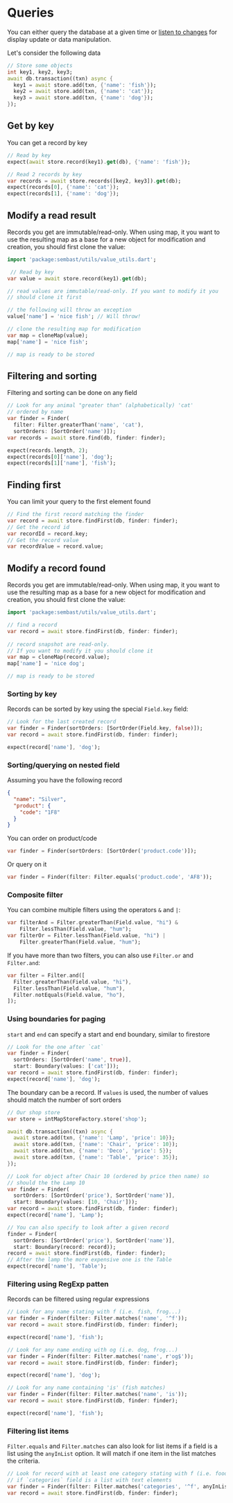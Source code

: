 # Queries

You can either query the database at a given time or [listen to changes](change_listener.md) for display update or
data manipulation.

Let's consider the following data

```dart
// Store some objects
int key1, key2, key3;
await db.transaction((txn) async {
  key1 = await store.add(txn, {'name': 'fish'});
  key2 = await store.add(txn, {'name': 'cat'});
  key3 = await store.add(txn, {'name': 'dog'});
});
```

## Get by key

You can get a record by key

```dart
// Read by key
expect(await store.record(key1).get(db), {'name': 'fish'});

// Read 2 records by key
var records = await store.records([key2, key3]).get(db);
expect(records[0], {'name': 'cat'});
expect(records[1], {'name': 'dog'});
```


## Modify a read result

Records you get are immutable/read-only. When using map, it you want to use the resulting map as a base for a 
new object for modification and creation, you should first clone the value:

```dart
import 'package:sembast/utils/value_utils.dart';

 // Read by key
var value = await store.record(key1).get(db);

// read values are immutable/read-only. If you want to modify it you
// should clone it first

// the following will throw an exception
value['name'] = 'nice fish'; // Will throw!

// clone the resulting map for modification
var map = cloneMap(value);
map['name'] = 'nice fish';

// map is ready to be stored
```

## Filtering and sorting

Filtering and sorting can be done on any field

```dart
// Look for any animal "greater than" (alphabetically) 'cat'
// ordered by name
var finder = Finder(
  filter: Filter.greaterThan('name', 'cat'),
  sortOrders: [SortOrder('name')]);
var records = await store.find(db, finder: finder);

expect(records.length, 2);
expect(records[0]['name'], 'dog');
expect(records[1]['name'], 'fish');
```

## Finding first

You can limit your query to the first element found

```dart
// Find the first record matching the finder
var record = await store.findFirst(db, finder: finder);
// Get the record id
var recordId = record.key;
// Get the record value
var recordValue = record.value;
```

## Modify a record found

Records you get are immutable/read-only. When using map, it you want to use the resulting map as a base for a 
new object for modification and creation, you should first clone the value:

```dart
import 'package:sembast/utils/value_utils.dart';

// find a record
var record = await store.findFirst(db, finder: finder);
          
// record snapshot are read-only. 
// If you want to modify it you should clone it
var map = cloneMap(record.value);
map['name'] = 'nice dog';

// map is ready to be stored
```

### Sorting by key

Records can be sorted by key using the special `Field.key` field:

```dart
// Look for the last created record
var finder = Finder(sortOrders: [SortOrder(Field.key, false)]);
var record = await store.findFirst(db, finder: finder);

expect(record['name'], 'dog');
```

### Sorting/querying on nested field

Assuming you have the following record 

```json
{
  "name": "Silver",
  "product": {
    "code": "1F8"
  }
}
```

You can order on product/code

```dart
var finder = Finder(sortOrders: [SortOrder('product.code')]);
```

Or query on it

```dart
var finder = Finder(filter: Filter.equals('product.code', 'AF8'));
```

### Composite filter

You can combine multiple filters using the operators `&` and `|`:

```dart
var filterAnd = Filter.greaterThan(Field.value, "hi") &
    Filter.lessThan(Field.value, "hum");
var filterOr = Filter.lessThan(Field.value, "hi") |
    Filter.greaterThan(Field.value, "hum");
```


If you have more than two filters, you can also use `Filter.or` and `Filter.and`:
```dart
var filter = Filter.and([
  Filter.greaterThan(Field.value, "hi"),
  Filter.lessThan(Field.value, "hum"),
  Filter.notEquals(Field.value, "ho"),
]);
```

### Using boundaries for paging

`start` and `end` can specify a start and end boundary, similar to firestore

```dart
// Look for the one after `cat`
var finder = Finder(
  sortOrders: [SortOrder('name', true)],
  start: Boundary(values: ['cat']));
var record = await store.findFirst(db, finder: finder);
expect(record['name'], 'dog');
```

The boundary can be a record. If `values` is used, the number of values should match the number of sort orders

```dart
// Our shop store
var store = intMapStoreFactory.store('shop');

await db.transaction((txn) async {
  await store.add(txn, {'name': 'Lamp', 'price': 10});
  await store.add(txn, {'name': 'Chair', 'price': 10});
  await store.add(txn, {'name': 'Deco', 'price': 5});
  await store.add(txn, {'name': 'Table', 'price': 35});
});

// Look for object after Chair 10 (ordered by price then name) so
// should the the Lamp 10
var finder = Finder(
  sortOrders: [SortOrder('price'), SortOrder('name')],
  start: Boundary(values: [10, 'Chair']));
var record = await store.findFirst(db, finder: finder);
expect(record['name'], 'Lamp');

// You can also specify to look after a given record
finder = Finder(
  sortOrders: [SortOrder('price'), SortOrder('name')],
  start: Boundary(record: record));
record = await store.findFirst(db, finder: finder);
// After the lamp the more expensive one is the Table
expect(record['name'], 'Table');
```

### Filtering using RegExp patten

Records can be filtered using regular expressions

```dart
// Look for any name stating with f (i.e. fish, frog...)
var finder = Finder(filter: Filter.matches('name', '^f'));
var record = await store.findFirst(db, finder: finder);

expect(record['name'], 'fish');
```

```dart
// Look for any name ending with og (i.e. dog, frog...)
var finder = Finder(filter: Filter.matches('name', r'og$'));
var record = await store.findFirst(db, finder: finder);

expect(record['name'], 'dog');
```

```dart
// Look for any name containing 'is' (fish matches)
var finder = Finder(filter: Filter.matches('name', 'is'));
var record = await store.findFirst(db, finder: finder);

expect(record['name'], 'fish');
```

### Filtering list items

`Filter.equals` and `Filter.matches` can also look for list items if a field is a list using the `anyInList` option. It
will match if one item in the list matches the criteria.

```dart
// Look for record with at least one category stating with f (i.e. food...), 
// if `categories` field is a list with text elements
var finder = Finder(filter: Filter.matches('categories', '^f', anyInList: true));
var record = await store.findFirst(db, finder: finder);
```
